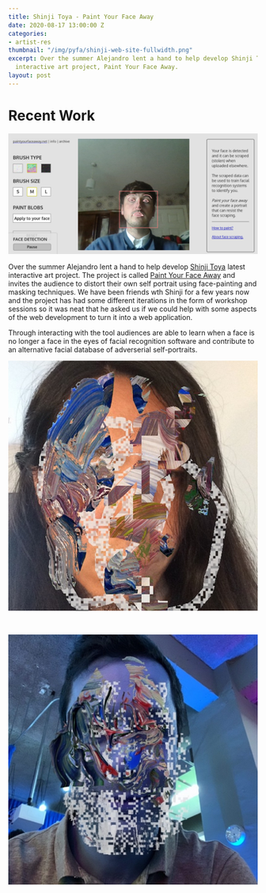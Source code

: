 ```yaml
---
title: Shinji Toya - Paint Your Face Away
date: 2020-08-17 13:00:00 Z
categories:
- artist-res
thumbnail: "/img/pyfa/shinji-web-site-fullwidth.png"
excerpt: Over the summer Alejandro lent a hand to help develop Shinji Toya latest
  interactive art project, Paint Your Face Away.
layout: post
---
```


# Recent Work

![alt-text](/img/pyfa/shinji-web-site-fullwidth.png)
<br>

Over the summer Alejandro lent a hand to help develop [Shinji Toya](https://shinjitoya.com/) latest interactive art project.
The project is called [Paint Your Face Away](https://paintyourfaceaway.net) and invites the audience to distort their own self portrait using face-painting and masking techniques. We have been friends wth Shinji for a few years now and the project has had some different iterations in the form of workshop sessions so it was neat that he asked us if we could help with some aspects of the web development to turn it into a web application.

Through interacting with the tool audiences are able to learn when a face is no longer a face in the eyes of facial recognition software and contribute to an alternative facial database of adverserial self-portraits.

![alt-text](/img/pyfa/shinji1.jpg)

<br>

![alt-text](/img/pyfa/shinji2.jpg)